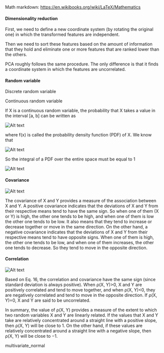 Math markdown: https://en.wikibooks.org/wiki/LaTeX/Mathematics

#### Dimensionality reduction

First, we need to define a new coordinate system (by rotating the original one) in which the transformed features are independent.

Then we need to sort these features based on the amount of information that they hold and eliminate one or more features that are ranked lower than the others.

PCA roughly follows the same procedure. The only difference is that it finds a coordinate system in which the features are uncorrelated.

#### Random variable

Discrete random variable

Continuous random variable

If X is a continuous random variable, the probability that X takes a value in the interval [a, b] can be written as

![Alt text](https://miro.medium.com/v2/resize%3Afit%3A1296/format%3Awebp/1%2A3yom45JYC4tcIAMISq3SKQ%402x.png)

where f(x) is called the probability density function (PDF) of X. We know that

![Alt text](https://miro.medium.com/v2/resize%3Afit%3A776/format%3Awebp/1%2ACGrDP9Ovg3q_2dR61cAiLA%402x.png)

So the integral of a PDF over the entire space must be equal to 1

![Alt text](https://miro.medium.com/v2/resize%3Afit%3A556/format%3Awebp/1%2AqH6ICR_STiNdsmkLo0HLXw%402x.png)

#### Covariance

![Alt text](https://miro.medium.com/v2/resize%3Afit%3A1400/format%3Awebp/1%2AoRLLnCztNOQikEstGtJrjw%402x.png)

The covariance of X and Y provides a measure of the association between X and Y. A positive covariance indicates that the deviations of X and Y from their respective means tend to have the same sign. So when one of them (X or Y) is high, the other one tends to be high, and when one of them is low the other one tends to be low. It also means that they tend to increase or decrease together or move in the same direction. On the other hand, a negative covariance indicates that the deviations of X and Y from their respective means tend to have opposite signs. When one of them is high, the other one tends to be low, and when one of them increases, the other one tends to decrease. So they tend to move in the opposite direction.

#### Correlation

![Alt text](https://miro.medium.com/v2/resize%3Afit%3A1128/format%3Awebp/1%2AQvy6R3mB3ZRmcMW1b1E-ZQ%402x.png)

Based on Eq. 16, the correlation and covariance have the same sign (since standard deviation is always positive). When ρ(X, Y)>0, X and Y are positively correlated and tend to move together, and when ρ(X, Y)<0, they are negatively correlated and tend to move in the opposite direction. If ρ(X, Y)=0, X and Y are said to be uncorrelated.

In summary, the value of ρ(X, Y) provides a measure of the extent to which two random variables X and Y are linearly related. If the values that X and Y take are relatively concentrated around a straight line with a positive slope, then ρ(X, Y) will be close to 1. On the other hand, if these values are relatively concentrated around a straight line with a negative slope, then ρ(X, Y) will be close to −1.

multivariate_normal
